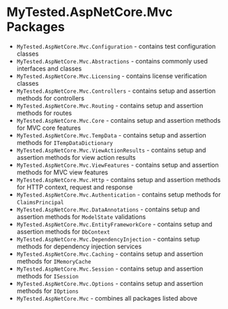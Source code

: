 MyTested.AspNetCore.Mvc Packages
====================================

 - `MyTested.AspNetCore.Mvc.Configuration` - contains test configuration classes
 - `MyTested.AspNetCore.Mvc.Abstractions` - contains commonly used interfaces and classes
 - `MyTested.AspNetCore.Mvc.Licensing` - contains license verification classes
 - `MyTested.AspNetCore.Mvc.Controllers` - contains setup and assertion methods for controllers
 - `MyTested.AspNetCore.Mvc.Routing` - contains setup and assertion methods for routes
 - `MyTested.AspNetCore.Mvc.Core` - contains setup and assertion methods for MVC core features
 - `MyTested.AspNetCore.Mvc.TempData` - contains setup and assertion methods for `ITempDataDictionary`
 - `MyTested.AspNetCore.Mvc.ViewActionResults` - contains setup and assertion methods for view action results
 - `MyTested.AspNetCore.Mvc.ViewFeatures` - contains setup and assertion methods for MVC view features
 - `MyTested.AspNetCore.Mvc.Http` - contains setup and assertion methods for HTTP context, request and response
 - `MyTested.AspNetCore.Mvc.Authentication` - contains setup methods for `ClaimsPrincipal`
 - `MyTested.AspNetCore.Mvc.DataAnnotations` - contains setup and assertion methods for `ModelState` validations
 - `MyTested.AspNetCore.Mvc.EntityFrameworkCore` - contains setup and assertion methods for `DbContext`
 - `MyTested.AspNetCore.Mvc.DependencyInjection` - contains setup methods for dependency injection services
 - `MyTested.AspNetCore.Mvc.Caching` - contains setup and assertion methods for `IMemoryCache`
 - `MyTested.AspNetCore.Mvc.Session` - contains setup and assertion methods for `ISession`
 - `MyTested.AspNetCore.Mvc.Options` - contains setup and assertion methods for `IOptions`
 - `MyTested.AspNetCore.Mvc` - combines all packages listed above
